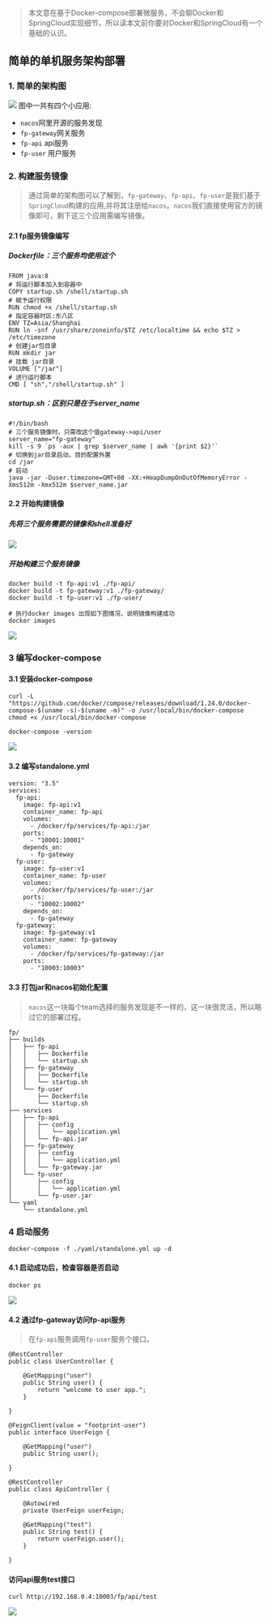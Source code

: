 > 本文意在基于Docker-compose部署微服务，不会聊Docker和SpringCloud实现细节，所以读本文前你要对Docker和SpringCloud有一个基础的认识。
## 简单的单机服务架构部署
### 1. 简单的架构图
![](https://user-gold-cdn.xitu.io/2019/5/19/16acd9e5bf10b94e?w=1486&h=906&f=png&s=84937)
图中一共有四个小应用:
- ``nacos``阿里开源的服务发现
- ``fp-gateway``网关服务
- ``fp-api`` api服务
- ``fp-user`` 用户服务 
### 2. 构建服务镜像
>  通过简单的架构图可以了解到，``fp-gateway``、``fp-api``、``fp-user``是我们基于``SpringCloud``构建的应用,并将其注册给``nacos``。``nacos``我们直接使用官方的镜像即可，剩下这三个应用需编写镜像。
#### 2.1 fp服务镜像编写
##### Dockerfile：三个服务均使用这个
```
FROM java:8
# 将运行脚本加入到容器中
COPY startup.sh /shell/startup.sh
# 赋予运行权限
RUN chmod +x /shell/startup.sh
# 指定容器时区:东八区
ENV TZ=Asia/Shanghai 
RUN ln -snf /usr/share/zoneinfo/$TZ /etc/localtime && echo $TZ > /etc/timezone
# 创建jar包目录
RUN mkdir jar
# 挂载 jar目录
VOLUME ["/jar"]
# 进行运行脚本
CMD [ "sh","/shell/startup.sh" ]
```
##### startup.sh：区别只是在于server_name
```
#!/bin/bash 
# 三个服务镜像时，只需改这个值gateway->api/user
server_name="fp-gateway"
kill -s 9 `ps -aux | grep $server_name | awk '{print $2}'`
# 切换到jar目录启动，目的配置外置
cd /jar
# 启动
java -jar -Duser.timezone=GMT+08 -XX:+HeapDumpOnOutOfMemoryError -Xms512m -Xmx512m $server_name.jar
```
#### 2.2 开始构建镜像
##### 先将三个服务需要的镜像和shell准备好
![](https://user-gold-cdn.xitu.io/2019/5/19/16acdc2c6d680c9c?w=664&h=318&f=png&s=29969)
##### 开始构建三个服务镜像
```
docker build -t fp-api:v1 ./fp-api/
docker build -t fp-gateway:v1 ./fp-gateway/
docker build -t fp-user:v1 ./fp-user/
```
```
# 执行docker images 出现如下图情况，说明镜像构建成功
docker images
```
![](https://user-gold-cdn.xitu.io/2019/5/19/16acdc84a5d5b074?w=1258&h=126&f=png&s=44298)
### 3 编写docker-compose
#### 3.1 安装docker-compose
```
curl -L "https://github.com/docker/compose/releases/download/1.24.0/docker-compose-$(uname -s)-$(uname -m)" -o /usr/local/bin/docker-compose
chmod +x /usr/local/bin/docker-compose
```
```
docker-compose -version
```
![](https://user-gold-cdn.xitu.io/2019/5/19/16ace0a783d58f97?w=614&h=28&f=png&s=9882)
#### 3.2 编写standalone.yml
```
version: "3.5"
services:
  fp-api:
    image: fp-api:v1
    container_name: fp-api
    volumes:
      - /docker/fp/services/fp-api:/jar
    ports:
      - "10001:10001"  
    depends_on:
      - fp-gateway  
  fp-user:
    image: fp-user:v1
    container_name: fp-user
    volumes:
      - /docker/fp/services/fp-user:/jar
    ports:
      - "10002:10002"
    depends_on:
      - fp-gateway  
  fp-gateway:
    image: fp-gateway:v1
    container_name: fp-gateway
    volumes:
      - /docker/fp/services/fp-gateway:/jar
    ports:
      - "10003:10003"
```
#### 3.3 打包jar和nacos初始化配置
>`nacos`这一块每个team选择的服务发现是不一样的，这一块很灵活，所以略过它的部署过程。
```
fp/
├── builds
│   ├── fp-api
│   │   ├── Dockerfile
│   │   └── startup.sh
│   ├── fp-gateway
│   │   ├── Dockerfile
│   │   └── startup.sh
│   └── fp-user
│       ├── Dockerfile
│       └── startup.sh
├── services
│   ├── fp-api
│   │   ├── config
│   │   │   └── application.yml
│   │   └── fp-api.jar
│   ├── fp-gateway
│   │   ├── config
│   │   │   └── application.yml
│   │   └── fp-gateway.jar
│   └── fp-user
│       ├── config
│       │   └── application.yml
│       └── fp-user.jar
└── yaml
    └── standalone.yml
```
### 4 启动服务
```
docker-compose -f ./yaml/standalone.yml up -d
```
#### 4.1 启动成功后，检查容器是否启动
```
docker ps
```
![](https://user-gold-cdn.xitu.io/2019/5/19/16ace5d59f743d3a?w=1936&h=124&f=png&s=65149)
#### 4.2 通过fp-gateway访问fp-api服务
> 在``fp-api``服务调用``fp-user``服务个接口。
```
@RestController
public class UserController {

    @GetMapping("user")
    public String user() {
        return "welcome to user app.";
    }

}
```
```
@FeignClient(value = "footprint-user")
public interface UserFeign {

    @GetMapping("user")
    public String user();

}
```
```
@RestController
public class ApiController {

    @Autowired
    private UserFeign userFeign;

    @GetMapping("test")
    public String test() {
        return userFeign.user();
    }

}

```
#### 访问api服务test接口
```
curl http://192.168.0.4:10003/fp/api/test
```
![](https://user-gold-cdn.xitu.io/2019/5/19/16ace6554c97b632?w=876&h=56&f=png&s=32934)